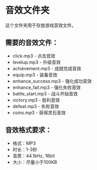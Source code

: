 # 音效文件夹

这个文件夹用于存放游戏音效文件。

## 需要的音效文件：
- click.mp3 - 点击音效
- levelup.mp3 - 升级音效
- achievement.mp3 - 成就完成音效
- equip.mp3 - 装备音效
- enhance_success.mp3 - 强化成功音效
- enhance_fail.mp3 - 强化失败音效
- battle_start.mp3 - 战斗开始音效
- victory.mp3 - 胜利音效
- defeat.mp3 - 失败音效
- coins.mp3 - 获得灵石音效

## 音效格式要求：
- 格式：MP3
- 时长：1-3秒
- 音质：44.1kHz, 16bit
- 大小：尽量小于100KB
